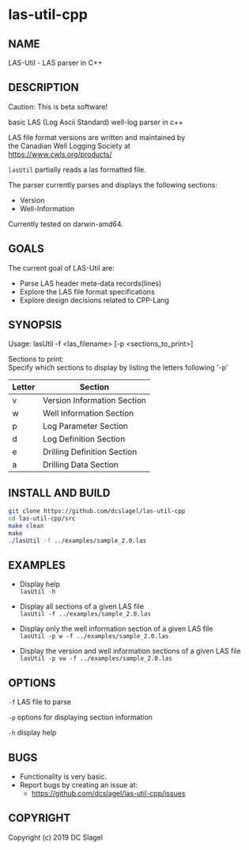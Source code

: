 # las-util-cpp
NAME
----
LAS-Util - LAS parser  in C++

DESCRIPTION
-----------
Caution: This is beta software!

basic LAS (Log Ascii Standard) well-log parser in c++

LAS file format versions are written and maintained by   
the Canadian Well Logging Society at    
https://www.cwls.org/products/

`lasUtil` partially reads a las formatted file. 

The parser currently parses and displays the following sections:
- Version
- Well-Information

Currently tested on darwin-amd64.

GOALS
-----

The current goal of LAS-Util are:
- Parse LAS header meta-data records(lines)
- Explore the LAS file format specifications
- Explore design decisions related to CPP-Lang

SYNOPSIS
--------

Usage: lasUtil -f <las_filename> [-p <sections_to_print>]    
     
Sections to print:    
Specify which sections to display by listing the letters following '-p'    

|Letter  | Section  |
|--------|----------|
|v       | Version Information Section  |
|w       | Well Information Section  |
|p       | Log Parameter Section  |
|d       | Log Definition Section  |
|e       | Drilling Definition Section  |
|a       | Drilling Data Section  |

INSTALL AND BUILD
-----------------

```bash
git clone https://github.com/dcslagel/las-util-cpp
cd las-util-cpp/src  
make clean
make  
./lasUtil -f ../examples/sample_2.0.las  
```

EXAMPLES
--------

* Display help   
`lasUtil -h`

* Display all sections of a given LAS file    
`lasUtil -f ../examples/sample_2.0.las`

* Display only the well information section of a given LAS file    
`lasUtil -p w -f ../examples/sample_2.0.las`

* Display the version and well information sections of a given LAS file    
`lasUtil -p vw -f ../examples/sample_2.0.las`


OPTIONS
-------

`-f`
  LAS file to parse

`-p`
  options for displaying section information

`-h`
  display help


BUGS
----

- Functionality is very basic. 
- Report bugs by creating an issue at:
  - https://github.com/dcslagel/las-util-cpp/issues


COPYRIGHT
------

Copyright (c) 2019 DC Slagel


